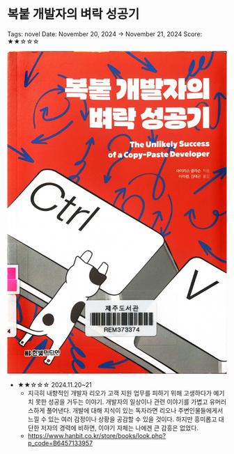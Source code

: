 # 복붙 개발자의 벼락 성공기

Tags: novel
Date: November 20, 2024 → November 21, 2024
Score: ★★☆☆☆

![unlikely.jpg](unlikely_success/unlikely.jpg)

- ★★☆☆☆ 2024.11.20~21
    - 지극히 내향적인 개발자 리오가 고객 지원 업무를 피하기 위해 고생하다가 예기치 못한 성공을 거두는 이야기. 개발자의 일상이나 관련 이야기를 가볍고 유머러스하게 풀어낸다. 개발에 대해 지식이 있는 독자라면 리오나 주변인물들에게서 느낄 수 있는 여러 감정이나 상황을 공감할 수 있을 것이다. 하지만 흥미롭고 대단한 저자의 경력에 비하면, 이야기 자체는 나에겐 큰 감흥은 없었다.
    - https://www.hanbit.co.kr/store/books/look.php?p_code=B6457133957
